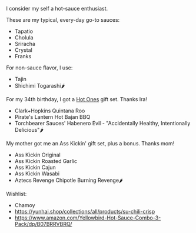 <!-- njnmdoc: menu="MENU" title="Hot Sauces"  -->

I consider my self a hot-sauce enthusiast.


These are my typical, every-day go-to sauces:

  * Tapatio
  * Cholula
  * Sriracha
  * Crystal
  * Franks

For non-sauce flavor, I use:

  * Tajin
  * Shichimi Togarashi🌶️



For my 34th birthday, I got a [Hot Ones][] gift set. Thanks Ira!

  * Clark+Hopkins Quintana Roo
  * Pirate's Lantern Hot Bajan BBQ
  * Torchbearer Sauces' Habenero Evil - "Accidentally Healthy, Intentionally Delicious"🌶️

My mother got me an Ass Kickin' gift set, plus a bonus. Thanks mom!

  * Ass Kickin Original
  * Ass Kickin Roasted Garlic
  * Ass Kickin Cajun
  * Ass Kickin Wasabi
  * Aztecs Revenge Chipotle Burning Revenge🌶️

Wishlist:

  * Chamoy
  * https://yunhai.shop/collections/all/products/su-chili-crisp
  * https://www.amazon.com/Yellowbird-Hot-Sauce-Combo-3-Pack/dp/B07BRRVBRQ/


[Hot Ones]: https://www.youtube.com/playlist?list=PLAzrgbu8gEMIwGmZWJLVbu0BmoEhVMQMw
